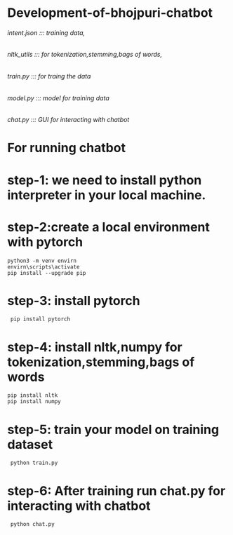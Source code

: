 # Development-of-bhojpuri-chatbot

###### intent.json ::: training data,  
###### nltk_utils  ::: for tokenization,stemming,bags of words,
###### train.py    ::: for traing the data
###### model.py    ::: model for training data
###### chat.py     ::: GUI for interacting with chatbot



# For running chatbot

# step-1: we need to install python interpreter in your local machine.

# step-2:create a local environment with pytorch 
  
   
    python3 -m venv envirn
    envirn\scripts\activate
    pip install --upgrade pip
  
# step-3: install pytorch 
 
     pip install pytorch
   
# step-4: install nltk,numpy for tokenization,stemming,bags of words   

 
    pip install nltk
    pip install numpy
      
 # step-5: train your model on training dataset 
  
 
     python train.py
   
 # step-6: After training run chat.py for interacting with chatbot
 
     python chat.py
  
